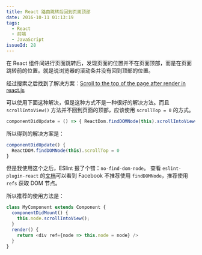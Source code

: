 ```yaml
---
title: React 路由跳转后回到页面顶部
date: 2016-10-11 01:13:19
tags:
  - React
  - 前端
  - JavaScript
issueId: 28
---
```


在 React 组件间进行页面跳转后，发现页面的位置并不在页面顶部，而是在页面跳转前的位置。就是说浏览器的滚动条并没有回到顶部的位置。

经过搜索之后找到了解决方案：[Scroll to the top of the page after render in react.js](http://stackoverflow.com/questions/33188994/scroll-to-the-top-of-the-page-after-render-in-react-js)

可以使用下面这种解决，但是这种方式不是一种很好的解决方法。而且 `scrollIntoView()` 方法并不回到页面的顶部，应该使用 `scrollTop = 0` 的方式。

``` js
componentDidUpdate = () => { ReactDom.findDOMNode(this).scrollIntoView(); }
```

所以得到的解决方案是：

``` js
componentDidUpdate() {
  ReactDOM.findDOMNode(this).scrollTop = 0
}
```

<!--more-->

但是我使用这个之后，ESlint 报了个错：`no-find-dom-node`。
查看 `eslint-plugin-react` 的[文档](https://github.com/yannickcr/eslint-plugin-react/blob/master/docs/rules/no-find-dom-node.md)可以看到 Facebook 不推荐使用 `findDOMNode`，推荐使用 `refs` 获取 DOM 节点。

所以推荐的使用方法是：

``` js
class MyComponent extends Component {
  componentDidMount() {
    this.node.scrollIntoView();
  }
  render() {
    return <div ref={node => this.node = node} />
  }
}
```
